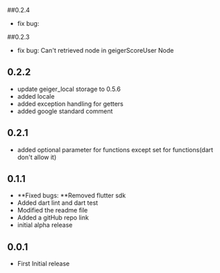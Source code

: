 ##0.2.4
- fix bug: 

##0.2.3
- fix bug: Can't retrieved node in geigerScoreUser Node 

## 0.2.2
- update geiger_local storage to 0.5.6
- added locale
- added exception handling for getters 
- added google standard comment

## 0.2.1
- added optional parameter for functions except set for functions(dart don't allow it)

## 0.1.1
- **Fixed bugs: **Removed flutter sdk
- Added dart lint and dart test
- Modified the readme file
- Added a gitHub repo link
- initial alpha release

## 0.0.1
- First Initial release


